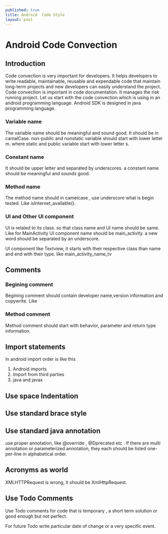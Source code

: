```yaml
---
published: true
title: Android  Code Style
layout: post
---
```

# Android Code Convection 

## Introduction 


Code  convection is very important for developers. It helps developers to write readable, maintainable, reusable and expendable code that maintain long-term projects and new developers can easily understand  the  project. Code convection is important in code documentation. It manages the risk running project. Let us start with the code convection which is using in an android programming language. Android SDK is designed in java programming  language.

### Variable name 

The variable name should be meaningful and sound good. It should be in camalCase. non-public and nonstatic variable should start with lower letter m.  where static and public variable start with lower letter s. 

### Constant name

It should be upper letter and  separated by underscores. a constant name should be meaningful and sounds good.


### Method name

The method name should in camelcase , use  underscore what is begin tested. Like isInternet_available(). 

### UI and Other UI component 

UI is related to  its class. so that class name and UI name should be same. Like for MainActivity UI component name should  be main_activity.  a new word  should  be separated by an underscore.

UI component like Textview, it starts with their respective class  than name  and end with their type. like main_activity_name_tv

## Comments 
### Begining comment 
 Begining comment should contain developer name,version information and copywrite. Like 

### Method comment 

Method comment should start with behavior, parameter and return type  information. 

## Import statements 

In android import order is like this 

1. Android imports 
2. Import from third parties 
3. java and javax

## Use space  Indentation 

## Use standard brace style

## Use standard java annotation 

use proper annotation, like @override , @Dprecated etc .  If there are multi annotation or parameterized annotation, they each should be listed one-per-line in alphabetical order. 

## Acronyms as world 

XMLHTTPRequest is wrong, it should be XmlHttpRequest. 

## Use   Todo Comments 

Use Todo comments for code that is temporary , a short term solution or good enough but not perfect. 


For future Todo 
write particular date of change  or a very specific event. 





